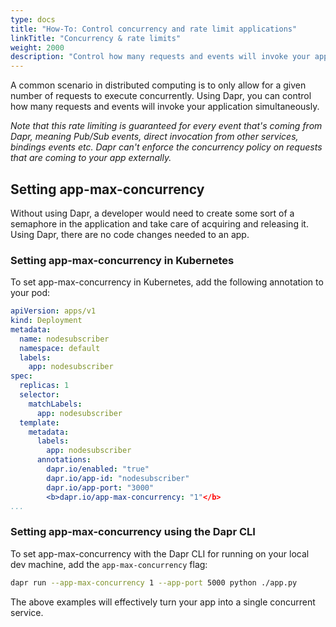 ```yaml
---
type: docs
title: "How-To: Control concurrency and rate limit applications"
linkTitle: "Concurrency & rate limits"
weight: 2000
description: "Control how many requests and events will invoke your application simultaneously"
---
```


A common scenario in distributed computing is to only allow for a given number of requests to execute concurrently. Using Dapr, you can control how many requests and events will invoke your application simultaneously.

*Note that this rate limiting is guaranteed for every event that's coming from Dapr, meaning Pub/Sub events, direct invocation from other services, bindings events etc. Dapr can't enforce the concurrency policy on requests that are coming to your app externally.*

## Setting app-max-concurrency

Without using Dapr, a developer would need to create some sort of a semaphore in the application and take care of acquiring and releasing it. Using Dapr, there are no code changes needed to an app.

### Setting app-max-concurrency in Kubernetes

To set app-max-concurrency in Kubernetes, add the following annotation to your pod:

```yaml
apiVersion: apps/v1
kind: Deployment
metadata:
  name: nodesubscriber
  namespace: default
  labels:
    app: nodesubscriber
spec:
  replicas: 1
  selector:
    matchLabels:
      app: nodesubscriber
  template:
    metadata:
      labels:
        app: nodesubscriber
      annotations:
        dapr.io/enabled: "true"
        dapr.io/app-id: "nodesubscriber"
        dapr.io/app-port: "3000"
        <b>dapr.io/app-max-concurrency: "1"</b>
...
```

### Setting app-max-concurrency using the Dapr CLI

To set app-max-concurrency with the Dapr CLI for running on your local dev machine, add the `app-max-concurrency` flag:

```bash
dapr run --app-max-concurrency 1 --app-port 5000 python ./app.py
```

The above examples will effectively turn your app into a single concurrent service.
